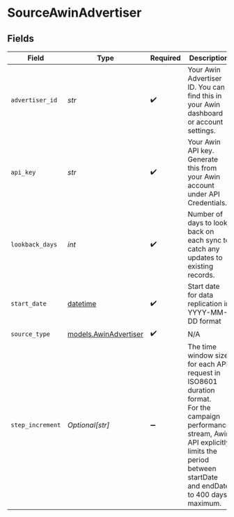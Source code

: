 # SourceAwinAdvertiser


## Fields

| Field                                                                                                                                                                                                | Type                                                                                                                                                                                                 | Required                                                                                                                                                                                             | Description                                                                                                                                                                                          |
| ---------------------------------------------------------------------------------------------------------------------------------------------------------------------------------------------------- | ---------------------------------------------------------------------------------------------------------------------------------------------------------------------------------------------------- | ---------------------------------------------------------------------------------------------------------------------------------------------------------------------------------------------------- | ---------------------------------------------------------------------------------------------------------------------------------------------------------------------------------------------------- |
| `advertiser_id`                                                                                                                                                                                      | *str*                                                                                                                                                                                                | :heavy_check_mark:                                                                                                                                                                                   | Your Awin Advertiser ID. You can find this in your Awin dashboard or account settings.                                                                                                               |
| `api_key`                                                                                                                                                                                            | *str*                                                                                                                                                                                                | :heavy_check_mark:                                                                                                                                                                                   | Your Awin API key. Generate this from your Awin account under API Credentials.                                                                                                                       |
| `lookback_days`                                                                                                                                                                                      | *int*                                                                                                                                                                                                | :heavy_check_mark:                                                                                                                                                                                   | Number of days to look back on each sync to catch any updates to existing records.                                                                                                                   |
| `start_date`                                                                                                                                                                                         | [datetime](https://docs.python.org/3/library/datetime.html#datetime-objects)                                                                                                                         | :heavy_check_mark:                                                                                                                                                                                   | Start date for data replication in YYYY-MM-DD format                                                                                                                                                 |
| `source_type`                                                                                                                                                                                        | [models.AwinAdvertiser](../models/awinadvertiser.md)                                                                                                                                                 | :heavy_check_mark:                                                                                                                                                                                   | N/A                                                                                                                                                                                                  |
| `step_increment`                                                                                                                                                                                     | *Optional[str]*                                                                                                                                                                                      | :heavy_minus_sign:                                                                                                                                                                                   | The time window size for each API request in ISO8601 duration format.<br/>For the campaign performance stream, Awin API explicitly limits the period between startDate and endDate to 400 days maximum.<br/> |